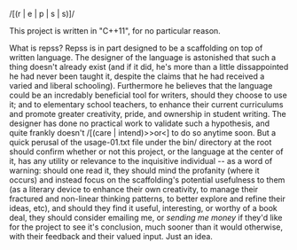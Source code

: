 /[(r | e | p | s | s)]/

This project is written in "C++11", for no particular reason.

What is repss?
  Repss is in part designed to be a scaffolding on top of written language.  The designer of the language is astonished
  that such a thing doesn't already exist (and if it did, he's more than a little dissappointed he had never been taught it,
  despite the claims that he had received a varied and liberal schooling). Furthermore he believes that the language could be an
  incredably beneficial tool for writers, should they choose to use it; and to elementary school teachers, to enhance their current
  curriculums and promote greater creativity, pride, and ownership in student writing. The designer has done no practical
  work to validate such a hypothesis, and quite frankly doesn't /[(care | intend)>>or<] to do so anytime soon. But a quick perusal
  of the usage-01.txt file under the bin/ directory at the root should confirm whether or not this project, or the language at the center
  of it, has any utility or relevance to the inquisitive individual -- as a word of warning: should one read it, they should
  mind the profanity (where it occurs) and instead focus on the scaffolding's potential usefulness to them (as a literary device to enhance
  their own creativity, to manage their fractured and non-linear thinking patterns, to better explore and refine their ideas, etc), and
  should they find it useful, interesting, or worthy of a book deal, they should consider emailing me, or *sending me money* if they'd like
  for the project to see it's conclusion, much sooner than it would otherwise, with their feedback and their valued input. Just an idea.









